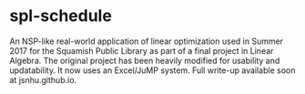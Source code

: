 # spl-schedule

An NSP-like real-world application of linear optimization used in Summer 2017 for the Squamish Public Library as part of a final project in Linear Algebra. The original project has been heavily modified for usability and updatability. It now uses an Excel/JuMP system. Full write-up available soon at jsnhu.github.io.
